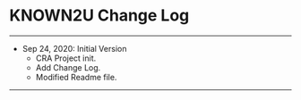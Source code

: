 
# KNOWN2U Change Log

------

- Sep 24, 2020: Initial Version
  - CRA Project init.
  - Add Change Log.
  - Modified Readme file.

------
